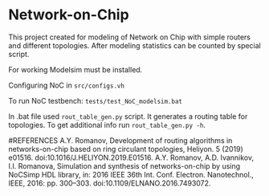 # Network-on-Chip
This project created for modeling of Network on Chip with simple routers and different topologies. After modeling statistics can be counted by special script.

For working Modelsim must be installed.

Configuring NoC in `src/configs.vh`

To run NoC testbench: `tests/test_NoC_modelsim.bat`

In .bat file used `rout_table_gen.py` script. It generates a routing table for topologies. To get additional info run `rout_table_gen.py -h`.

#REFERENCES
A.Y. Romanov, Development of routing algorithms in networks-on-chip based on ring circulant topologies, Heliyon. 5 (2019) e01516. doi:10.1016/J.HELIYON.2019.E01516.
A.Y. Romanov, A.D. Ivannikov, I.I. Romanova, Simulation and synthesis of networks-on-chip by using NoCSimp HDL library, in: 2016 IEEE 36th Int. Conf. Electron. Nanotechnol., IEEE, 2016: pp. 300–303. doi:10.1109/ELNANO.2016.7493072.
